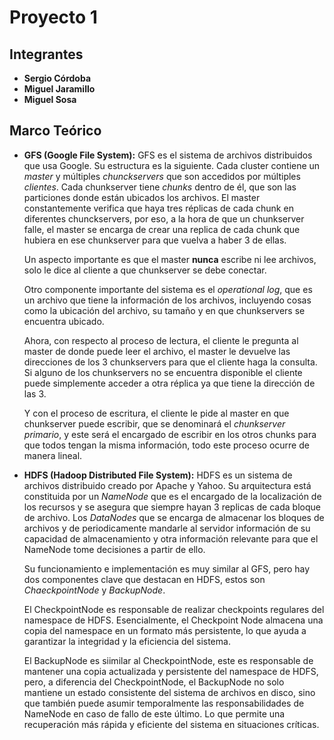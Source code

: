 # Proyecto 1

## Integrantes

- **Sergio Córdoba**
- **Miguel Jaramillo**
- **Miguel Sosa**

## Marco Teórico

- **GFS (Google File System):** GFS es el sistema de archivos distribuidos que usa Google. Su estructura es la siguiente. Cada cluster contiene un _master_ y múltiples _chunckservers_ que son accedidos por múltiples _clientes_. Cada chunkserver tiene _chunks_ dentro de él, que son las particiones donde están ubicados los archivos. El master constantemente verifica que haya tres réplicas de cada chunk en diferentes chunckservers, por eso, a la hora de que un chunkserver falle, el master se encarga de crear una replica de cada chunk que hubiera en ese chunkserver para que vuelva a haber 3 de ellas.

  Un aspecto importante es que el master **nunca** escribe ni lee archivos, solo le dice al cliente a que chunkserver se debe conectar.

  Otro componente importante del sistema es el _operational log_, que es un archivo que tiene la información de los archivos, incluyendo cosas como la ubicación del archivo, su tamaño y en que chunkservers se encuentra ubicado.

  Ahora, con respecto al proceso de lectura, el cliente le pregunta al master de donde puede leer el archivo, el master le devuelve las direcciones de los 3 chunkservers para que el cliente haga la consulta. Si alguno de los chunkservers no se encuentra disponible el cliente puede simplemente acceder a otra réplica ya que tiene la dirección de las 3.

  Y con el proceso de escritura, el cliente le pide al master en que chunkserver puede escribir, que se denominará el _chunkserver primario_, y este será el encargado de escribir en los otros chunks para que todos tengan la misma información, todo este proceso ocurre de manera lineal.

- **HDFS (Hadoop Distributed File System):** HDFS es un sistema de archivos distribuido creado por Apache y Yahoo. Su arquitectura está constituida por un _NameNode_ que es el encargado de la localización de los recursos y se asegura que siempre hayan 3 replicas de cada bloque de archivo. Los _DataNodes_ que se encarga de almacenar los bloques de archivos y de periodicamente mandarle al servidor información de su capacidad de almacenamiento y otra información relevante para que el NameNode tome decisiones a partir de ello.

  Su funcionamiento e implementación es muy similar al GFS, pero hay dos componentes clave que destacan en HDFS, estos son _ChaeckpointNode_ y _BackupNode_.

   El CheckpointNode es responsable de realizar checkpoints regulares del namespace de HDFS. Esencialmente, el Checkpoint Node almacena una copia del namespace en     un formato más persistente, lo que ayuda a garantizar la integridad y la eficiencia del sistema.

  El BackupNode es siimilar al CheckpointNode, este es responsable de mantener una copia actualizada y persistente del namespace de HDFS, pero, a diferencia del CheckpointNode, el BackupNode no solo mantiene un estado consistente del sistema de archivos en disco, sino que también puede asumir temporalmente las responsabilidades de NameNode en caso de fallo de este último. Lo que permite una recuperación más rápida y eficiente del sistema en situaciones críticas.
